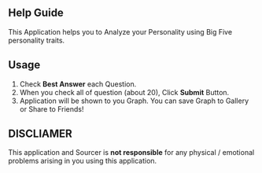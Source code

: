## Help Guide

This Application helps you to Analyze your Personality using Big Five personality traits.

## Usage
1. Check **Best Answer** each Question.
2. When you check all of question (about 20), Click **Submit** Button.
3. Application will be shown to you Graph. You can save Graph to Gallery or Share to Friends! 

## DISCLIAMER

This application and Sourcer is **not responsible** for any physical / emotional problems arising in you using this application.
